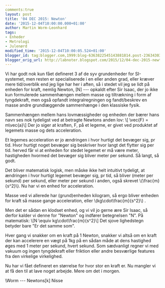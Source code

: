 ```yaml
---
comments:true
layout: post
title: '04 DEC 2015: Newton'
date: '2015-12-04T10:00:00.000+01:00'
author: Martin Worm-Leonhard
tags:
- Enheder
- Metrologi
- Julenørd
modified_time: '2015-12-04T10:00:05.524+01:00'
blogger_id: tag:blogger.com,1999:blog-6363822545143881814.post-2363430323737808755
blogger_orig_url: http://labnoter.blogspot.com/2015/12/04-dec-2015-newton.html
---
```


Vi har godt nok kun fået defineret 3 af de syv grundenheder for
SI-systemet, men resten er specialiserede i en eller anden grad, eller
kræver mere tid/overblik end jeg lige har her i aften, så i stedet vil
jeg se lidt på enheden for kraft, nemlig Newton, \[N\] --- opkaldt efter
Sir Isaac, der jo ikke kun formulerede sammenhængen mellem masse og
tiltrækning i form af tyngdekraft, men også opfandt integralregningen og
fandt/beskrev en masse andre grundlæggende sammenhænge i den klassiske
fysik.

Sammenhængen mellem hans lovmæssigheder og enheden der bærer hans
navn ses nok tydeligst ved at betragte Newtons anden lov: \\[ \vec{F}
= m\vec{a}\\] Der jo siger at kraften, F, på et legeme, er givet ved
produktet af legemets masse og dets acceleration.

Et legemes acceleration er jo ændringen i hvor hurtigt det bevæger sig,
pr tid. Hvor hurtigt noget bevæger sig beskriver hvor langt det flytter
sig per tid. herved får vi at enheden for stedet legemet er må være
meter, hastigheden hvormed det bevæger sig bliver meter per sekund. Så
langt, så godt.

Det bliver matematisk logisk, men måske ikke helt intuitivt tydeligt, at
ændringen i hvor hurtigt legemet bevæger sig, pr tid, så bliver (meter
per sekund) per sekund, eller meter per sekund i anden, også skrevet
\\(\frac{m}{s^2}\\). Nu har vi en enhed for acceleration.

Masse ved vi allerede har (grund)enheden kilogram, så ergo bliver
enheden for kraft så masse gange acceleration, eller
\\(kg\cdot\frac{m}{s^2}\\) . 

Men det er sådan en klodset enhed, og vi
vil jo gerne ære Sir Isaac, så derfor kalder vi denne for "Newton" og
indfører betegnelsen "N". På matematisk: \\[N \equiv kg\cdot\frac{m}{s^2}\\] 
Det sjove lighedstegn betyder bare "Er det
samme som".

Hver gang vi snakker om en kraft på 1 Newton, snakker vi altså om en
kraft der kan accelerere en vægt på 1kg på en sådan måde at dens
hastighed øges med 1 meter per sekund, hvert sekund. Som sædvanligt
regner vi med vakuum og ingen tyngdekraft eller friktion eller andre
besværlige features fra den virkelige virkelighed.

Nu har vi fået defineret en størrelse for hvor stor en kraft er. Nu
mangler vi at få den til at lave noget arbejde. Mere om det i morgen.

\\Worm --- Newtons\[k\] Nisse
